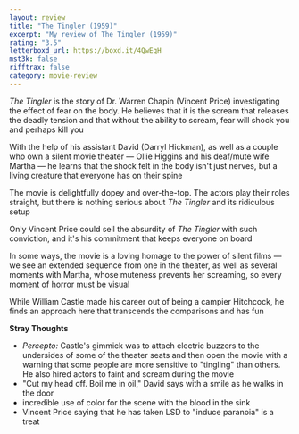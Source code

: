 ```yaml
---
layout: review
title: "The Tingler (1959)"
excerpt: "My review of The Tingler (1959)"
rating: "3.5"
letterboxd_url: https://boxd.it/4QwEqH
mst3k: false
rifftrax: false
category: movie-review
---
```


<i>The Tingler</i> is the story of Dr. Warren Chapin (Vincent Price) investigating the effect of fear on the body. He believes that it is the scream that releases the deadly tension and that without the ability to scream, fear will shock you and perhaps kill you

With the help of his assistant David (Darryl Hickman), as well as a couple who own a silent movie theater — Ollie Higgins and his deaf/mute wife Martha — he learns that the shock felt in the body isn't just nerves, but a living creature that everyone has on their spine

The movie is delightfully dopey and over-the-top. The actors play their roles straight, but there is nothing serious about <i>The Tingler</i> and its ridiculous setup

Only Vincent Price could sell the absurdity of <i>The Tingler</i> with such conviction, and it's his commitment that keeps everyone on board

In some ways, the movie is a loving homage to the power of silent films — we see an extended sequence from one in the theater, as well as several moments with Martha, whose muteness prevents her screaming, so every moment of horror must be visual

While William Castle made his career out of being a campier Hitchcock, he finds an approach here that transcends the comparisons and has fun

<b>Stray Thoughts</b>

- <i>Percepto: </i>Castle's gimmick was to attach electric buzzers to the undersides of some of the theater seats and then open the movie with a warning that some people are more sensitive to "tingling" than others. He also hired actors to faint and scream during the movie
- "Cut my head off. Boil me in oil," David says with a smile as he walks in the door
- incredible use of color for the scene with the blood in the sink
- Vincent Price saying that he has taken LSD to "induce paranoia" is a treat
